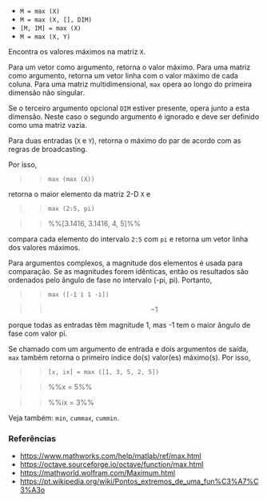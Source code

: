 * `M = max (X)`
* `M = max (X, [], DIM)`
* `[M, IM] = max (X)`
* `M = max (X, Y)`

Encontra os valores máximos na matriz `X`.

Para um vetor como argumento, retorna o valor máximo. Para uma matriz como
argumento, retorna um vetor linha com o valor máximo de cada
coluna. Para uma matriz multidimensional, `max` opera ao longo do
primeira dimensão não singular.

Se o terceiro argumento opcional `DIM` estiver presente, opera junto a
esta dimensão. Neste caso o segundo argumento é ignorado e
deve ser definido como uma matriz vazia.

Para duas entradas (`X` e `Y`), retorna o máximo do par de acordo com
as regras de broadcasting.

Por isso,

>> `max (max (X))`

retorna o maior elemento da matriz 2-D `X` e

>> `max (2:5, pi)`

>> %%[3.1416, 3.1416, 4, 5]%%

compara cada elemento do intervalo `2:5` com `pi` e retorna um
vetor linha dos valores máximos.

Para argumentos complexos, a magnitude dos elementos é usada para
comparação. Se as magnitudes forem idênticas, então os resultados são
ordenados pelo ângulo de fase no intervalo (-pi, pi). Portanto,

>> `max ([-1 i 1 -i])`

>> $$-1$$

porque todas as entradas têm magnitude 1, mas -1 tem o maior ângulo de fase
com valor pi.

Se chamado com um argumento de entrada e dois argumentos de saída, `max` também
retorna o primeiro índice do(s) valor(es) máximo(s). Por isso,

>> `[x, ix] = max ([1, 3, 5, 2, 5])`

>> %%x = 5%%

>> %%ix = 3%%

Veja também: `min`, `cummax`, `cummin`.

### Referências

* https://www.mathworks.com/help/matlab/ref/max.html
* https://octave.sourceforge.io/octave/function/max.html
* https://mathworld.wolfram.com/Maximum.html
* https://pt.wikipedia.org/wiki/Pontos_extremos_de_uma_fun%C3%A7%C3%A3o
